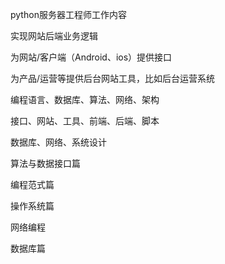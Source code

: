 python服务器工程师工作内容

实现网站后端业务逻辑

为网站/客户端（Android、ios）提供接口

为产品/运营等提供后台网站工具，比如后台运营系统



编程语言、数据库、算法、网络、架构

接口、网站、工具、前端、后端、脚本



数据库、网络、系统设计



算法与数据接口篇

编程范式篇

操作系统篇

网络编程

数据库篇









